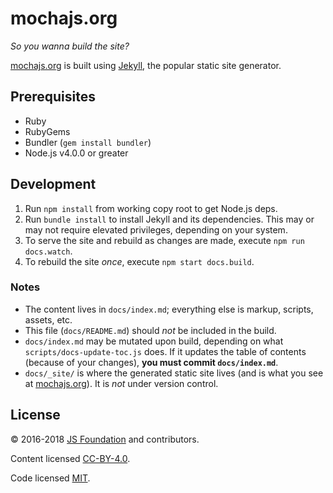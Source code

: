 # mochajs.org

*So you wanna build the site?*

[mochajs.org](https://mochajs.org) is built using [Jekyll](http://jekyllrb.com), the popular static site generator.

## Prerequisites

- Ruby
- RubyGems
- Bundler (`gem install bundler`)
- Node.js v4.0.0 or greater

## Development

1. Run `npm install` from working copy root to get Node.js deps.
1. Run `bundle install` to install Jekyll and its dependencies.  This may or may not require elevated privileges, depending on your system.
1. To serve the site and rebuild as changes are made, execute `npm run docs.watch`.
1. To rebuild the site *once*, execute `npm start docs.build`.

### Notes

- The content lives in `docs/index.md`; everything else is markup, scripts, assets, etc.
- This file (`docs/README.md`) should *not* be included in the build.
- `docs/index.md` may be mutated upon build, depending on what `scripts/docs-update-toc.js` does.  If it updates the table of contents (because of your changes), **you must commit `docs/index.md`**.
- `docs/_site/` is where the generated static site lives (and is what you see at [mochajs.org](https://mochajs.org)).  It is *not* under version control.

## License

:copyright: 2016-2018 [JS Foundation](https://js.foundation) and contributors.

Content licensed [CC-BY-4.0](https://raw.githubusercontent.com/mochajs/mocha/master/docs/LICENSE-CC-BY-4.0).

Code licensed [MIT](https://raw.githubusercontent.com/mochajs/mocha/master/LICENSE-MIT).
